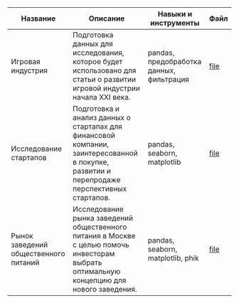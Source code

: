 | Название | Описание | Навыки и инструменты | Файл |
|-------------|-------------|-------------|-------------|
| Игровая индустрия | Подготовка данных для исследования, которое будет использовано для статьи о развитии игровой индустрии начала XXI века. | pandas, предобработка данных, фильтрация | [file](https://github.com/Diana-Lapteva/pythonprojects/blob/main/1.%20%D0%98%D0%B3%D1%80%D0%BE%D0%B2%D0%B0%D1%8F%20%D0%B8%D0%BD%D0%B4%D1%83%D1%81%D1%82%D1%80%D0%B8%D1%8F.ipynb) |
| Исследование стартапов | Подготовка и анализ данных о стартапах для финансовой компании, заинтересованной в покупке, развитии и перепродаже перспективных стартапов. | pandas, seaborn, matplotlib | [file](https://github.com/Diana-Lapteva/pythonprojects/blob/main/2.%20%D0%98%D1%81%D1%81%D0%BB%D0%B5%D0%B4%D0%BE%D0%B2%D0%B0%D0%BD%D0%B8%D0%B5%20%D1%81%D1%82%D0%B0%D1%80%D1%82%D0%B0%D0%BF%D0%BE%D0%B2.ipynb) |
| Рынок заведений общественного питаний | Исследование рынка заведений общественного питания в Москве с целью помочь инвесторам выбрать оптимальную концепцию для нового заведения. | pandas, seaborn, matplotlib, phik | [file](https://github.com/Diana-Lapteva/pythonprojects/blob/main/3.%20%D0%A0%D1%8B%D0%BD%D0%BE%D0%BA%20%D0%B7%D0%B0%D0%B2%D0%B5%D0%B4%D0%B5%D0%BD%D0%B8%D0%B9%20%D0%BE%D0%B1%D1%89%D0%B5%D1%81%D1%82%D0%B2%D0%B5%D0%BD%D0%BD%D0%BE%D0%B3%D0%BE%20%D0%BF%D0%B8%D1%82%D0%B0%D0%BD%D0%B8%D1%8F.ipynb) |
